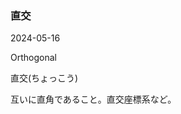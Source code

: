 <article id="直交">

### 直交

<p class="st_update_header">2024-05-16</p>
<p class="st_name_header_en">Orthogonal</p>
<p class="st_name_header_jp">直交(ちょっこう)</p>
<div class="article_explanation">互いに直角であること。直交座標系など。</div>
</article>
